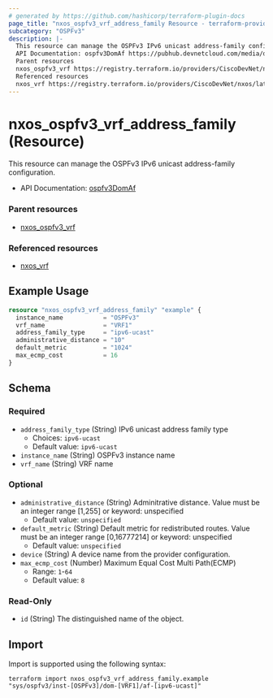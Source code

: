 ```yaml
---
# generated by https://github.com/hashicorp/terraform-plugin-docs
page_title: "nxos_ospfv3_vrf_address_family Resource - terraform-provider-nxos"
subcategory: "OSPFv3"
description: |-
  This resource can manage the OSPFv3 IPv6 unicast address-family configuration.
  API Documentation: ospfv3DomAf https://pubhub.devnetcloud.com/media/dme-docs-10-2-2/docs/Routing%20and%20Forwarding/ospfv3:DomAf/
  Parent resources
  nxos_ospfv3_vrf https://registry.terraform.io/providers/CiscoDevNet/nxos/latest/docs/resources/ospfv3_vrf
  Referenced resources
  nxos_vrf https://registry.terraform.io/providers/CiscoDevNet/nxos/latest/docs/resources/vrf
---
```


# nxos_ospfv3_vrf_address_family (Resource)

This resource can manage the OSPFv3 IPv6 unicast address-family configuration.

- API Documentation: [ospfv3DomAf](https://pubhub.devnetcloud.com/media/dme-docs-10-2-2/docs/Routing%20and%20Forwarding/ospfv3:DomAf/)

### Parent resources

- [nxos_ospfv3_vrf](https://registry.terraform.io/providers/CiscoDevNet/nxos/latest/docs/resources/ospfv3_vrf)

### Referenced resources

- [nxos_vrf](https://registry.terraform.io/providers/CiscoDevNet/nxos/latest/docs/resources/vrf)

## Example Usage

```terraform
resource "nxos_ospfv3_vrf_address_family" "example" {
  instance_name           = "OSPFv3"
  vrf_name                = "VRF1"
  address_family_type     = "ipv6-ucast"
  administrative_distance = "10"
  default_metric          = "1024"
  max_ecmp_cost           = 16
}
```

<!-- schema generated by tfplugindocs -->
## Schema

### Required

- `address_family_type` (String) IPv6 unicast address family type
  - Choices: `ipv6-ucast`
  - Default value: `ipv6-ucast`
- `instance_name` (String) OSPFv3 instance name
- `vrf_name` (String) VRF name

### Optional

- `administrative_distance` (String) Adminitrative distance. Value must be an integer range [1,255] or keyword: unspecified
  - Default value: `unspecified`
- `default_metric` (String) Default metric for redistributed routes. Value must be an integer range [0,16777214] or keyword: unspecified
  - Default value: `unspecified`
- `device` (String) A device name from the provider configuration.
- `max_ecmp_cost` (Number) Maximum Equal Cost Multi Path(ECMP)
  - Range: `1`-`64`
  - Default value: `8`

### Read-Only

- `id` (String) The distinguished name of the object.

## Import

Import is supported using the following syntax:

```shell
terraform import nxos_ospfv3_vrf_address_family.example "sys/ospfv3/inst-[OSPFv3]/dom-[VRF1]/af-[ipv6-ucast]"
```
